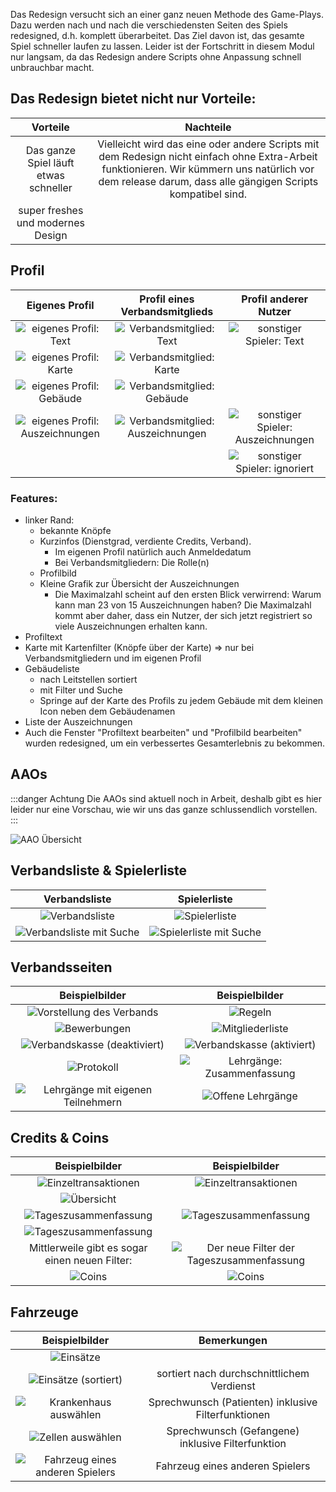 Das Redesign versucht sich an einer ganz neuen Methode des Game-Plays. Dazu werden nach und nach die verschiedensten
Seiten des Spiels redesigned, d.h. komplett überarbeitet. Das Ziel davon ist, das gesamte Spiel schneller laufen zu
lassen. Leider ist der Fortschritt in diesem Modul nur langsam, da das Redesign andere Scripts ohne Anpassung schnell
unbrauchbar macht.

## Das Redesign bietet nicht nur Vorteile:

|               Vorteile                |                                                                                                 Nachteile                                                                                                 |
|:-------------------------------------:|:---------------------------------------------------------------------------------------------------------------------------------------------------------------------------------------------------------:|
| Das ganze Spiel läuft etwas schneller | Vielleicht wird das eine oder andere Scripts mit dem Redesign nicht einfach ohne Extra-Arbeit funktionieren. Wir kümmern uns natürlich vor dem release darum, dass alle gängigen Scripts kompatibel sind. |
|   super freshes und modernes Design   |                                                                                                                                                                                                           |

## Profil

|                       Eigenes Profil                        |                      Profil eines Verbandsmitglieds                       |                      Profil anderer Nutzer                       |
|:-----------------------------------------------------------:|:-------------------------------------------------------------------------:|:----------------------------------------------------------------:|
|       ![eigenes Profil: Text](profiles/self/text.png)       |       ![Verbandsmitglied: Text](profiles/alliance_members/text.png)       |       ![sonstiger Spieler: Text](profiles/others/text.png)       |
|       ![eigenes Profil: Karte](profiles/self/map.png)       |       ![Verbandsmitglied: Karte](profiles/alliance_members/map.png)       |                                                                  |
|   ![eigenes Profil: Gebäude](profiles/self/buildings.png)   |   ![Verbandsmitglied: Gebäude](profiles/alliance_members/buildings.png)   |                                                                  |
| ![eigenes Profil: Auszeichnungen](profiles/self/awards.png) | ![Verbandsmitglied: Auszeichnungen](profiles/alliance_members/awards.png) | ![sonstiger Spieler: Auszeichnungen](profiles/others/awards.png) |
|                                                             |                                                                           |   ![sonstiger Spieler: ignoriert](profiles/others/ignore.png)    |

### Features:

* linker Rand:
    * bekannte Knöpfe
    * Kurzinfos (Dienstgrad, verdiente Credits, Verband).
        * Im eigenen Profil natürlich auch Anmeldedatum
        * Bei Verbandsmitgliedern: Die Rolle(n)
    * Profilbild
    * Kleine Grafik zur Übersicht der Auszeichnungen
        * Die Maximalzahl scheint auf den ersten Blick verwirrend: Warum kann man 23 von 15 Auszeichnungen haben? Die
          Maximalzahl kommt aber daher, dass ein Nutzer, der sich jetzt registriert so viele Auszeichnungen erhalten
          kann.
* Profiltext
* Karte mit Kartenfilter (Knöpfe über der Karte) ⇒ nur bei Verbandsmitgliedern und im eigenen Profil
* Gebäudeliste
    * nach Leitstellen sortiert
    * mit Filter und Suche
    * Springe auf der Karte des Profils zu jedem Gebäude mit dem kleinen Icon neben dem Gebäudenamen
* Liste der Auszeichnungen
* Auch die Fenster "Profiltext bearbeiten" und "Profilbild bearbeiten" wurden redesigned, um ein verbessertes
  Gesamterlebnis zu bekommen.

## AAOs

:::danger Achtung
Die AAOs sind aktuell noch in Arbeit, deshalb gibt es hier leider nur eine Vorschau, wie wir uns das
ganze schlussendlich vorstellen.
:::

![AAO Übersicht](aao/overview.png)

## Verbandsliste & Spielerliste

|                    Verbandsliste                     |                 Spielerliste                  |
|:----------------------------------------------------:|:---------------------------------------------:|
|       ![Verbandsliste](alliance_list/list.png)       |       ![Spielerliste](toplist/list.png)       | 
| ![Verbandsliste mit Suche](alliance_list/search.png) | ![Spielerliste mit Suche](toplist/search.png) | 

## Verbandsseiten

|                           Beispielbilder                           |                          Beispielbilder                          |
|:------------------------------------------------------------------:|:----------------------------------------------------------------:|
|          ![Vorstellung des Verbands](alliances/intro.png)          |                  ![Regeln](alliances/rules.png)                  | 
|             ![Bewerbungen](alliances/applications.png)             |            ![Mitgliederliste](alliances/members.png)             | 
|    ![Verbandskasse (deaktiviert)](alliances/funds_disabled.png)    |    ![Verbandskasse (aktiviert)](alliances/funds_enabled.png)     | 
|                ![Protokoll](alliances/protocol.png)                | ![Lehrgänge: Zusammenfassung](alliances/schoolings/overview.png) | 
| ![Lehrgänge mit eigenen Teilnehmern](alliances/schoolings/own.png) |      ![Offene Lehrgänge](alliances/schoolings/alliance.png)      | 

## Credits & Coins

|                           Beispielbilder                            |                              Beispielbilder                               |
|:-------------------------------------------------------------------:|:-------------------------------------------------------------------------:|
|          ![Einzeltransaktionen](credits/credits_list.png)           |      ![Einzeltransaktionen](credits/credits_list_multiple_pages.png)      | 
|              ![Übersicht](credits/credits_summary.png)              |                                                                           | 
|         ![Tageszusammenfassung](credits/credits_daily.png)          |         ![Tageszusammenfassung](credits/credits_daily_filter.png)         | 
| ![Tageszusammenfassung](credits/credits_daily_filter_yesterday.png) |                                                                           | 
|           Mittlerweile gibt es sogar einen neuen Filter:            | ![Der neue Filter der Tageszusammenfassung](credits/daily_new_filter.png) |
|                     ![Coins](credits/coins.png)                     |                ![Coins](credits/coins_multiple_pages.png)                 |

## Fahrzeuge

|                        Beispielbilder                         |                     Bemerkungen                     |
|:-------------------------------------------------------------:|:---------------------------------------------------:|
|              ![Einsätze](vehicles/missions.png)               |                                                     |
|     ![Einsätze (sortiert)](vehicles/missions_sorted.png)      |     sortiert nach durchschnittlichem Verdienst      |
|    ![Krankenhaus auswählen](vehicles/choose_hospital.png)     | Sprechwunsch (Patienten) inklusive Filterfunktionen |
|        ![Zellen auswählen](vehicles/choose_prison.png)        |  Sprechwunsch (Gefangene) inklusive Filterfunktion  |
| ![Fahrzeug eines anderen Spielers](vehicles/other_player.png) |           Fahrzeug eines anderen Spielers           |
